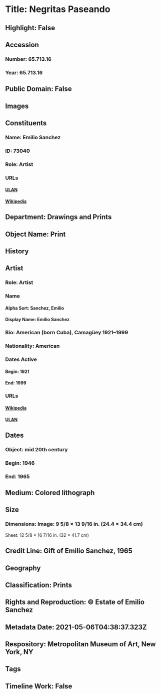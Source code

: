 # Title: Negritas Paseando
## Highlight: False
## Accession
### Number: 65.713.16
### Year: 65.713.16
## Public Domain: False
## Images
## Constituents
### Name: Emilio Sanchez
### ID: 73040
### Role: Artist
### URLs
#### [ULAN](http://vocab.getty.edu/page/ulan/500042016)
#### [Wikipedia](https://www.wikidata.org/wiki/Q5371950)
## Department: Drawings and Prints
## Object Name: Print
## History
## Artist
### Role: Artist
### Name
#### Alpha Sort: Sanchez, Emilio
#### Display Name: Emilio Sanchez
### Bio: American (born Cuba), Camagüey 1921–1999
### Nationality: American
### Dates Active
#### Begin: 1921
#### End: 1999
### URLs
#### [Wikipedia](https://www.wikidata.org/wiki/Q5371950)
#### [ULAN](http://vocab.getty.edu/page/ulan/500042016)
## Dates
### Object: mid 20th century
### Begin: 1946
### End: 1965
## Medium: Colored lithograph
## Size
### Dimensions: Image: 9 5/8 × 13 9/16 in. (24.4 × 34.4 cm)
Sheet: 12 5/8 × 16 7/16 in. (32 × 41.7 cm)
## Credit Line: Gift of Emilio Sanchez, 1965
## Geography
## Classification: Prints
## Rights and Reproduction: © Estate of Emilio Sanchez
## Metadata Date: 2021-05-06T04:38:37.323Z
## Respository: Metropolitan Museum of Art, New York, NY
## Tags
## Timeline Work: False